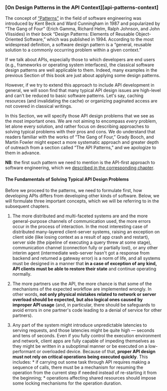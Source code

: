 ### [On Design Patterns in the API Context][api-patterns-context]

The concept of [“Patterns”](https://en.wikipedia.org/wiki/Software_design_pattern#History) in the field of software engineering was introduced by Kent Beck and Ward Cunningham in 1987 and popularized by “The Gang of Four” (Erich Gamma, Richard Helm, Ralph Johnson, and John Vlissides) in their book “Design Patterns: Elements of Reusable Object-Oriented Software,” which was published in 1994. According to the most widespread definition, a software design pattern is a “general, reusable solution to a commonly occurring problem within a given context.”

If we talk about APIs, especially those to which developers are end users (e.g., frameworks or operating system interfaces), the classical software design patterns are well applicable to them. Indeed, many examples in the previous Section of this book are just about applying some design patterns.

However, if we try to extend this approach to include API development in general, we will soon find that many typical API design issues are high-level and can't be reduced to basic software patterns. Let's say, caching resources (and invalidating the cache) or organizing paginated access are not covered in classical writings.

In this Section, we will specify those API design problems that we see as the most important ones. We are not aiming to encompass *every* problem, let alone every solution, and rather focus on describing approaches to solving typical problems with their pros and cons. We do understand that readers familiar with the works of “The Gang of Four,” Grady Booch, and Martin Fowler might expect a more systematic approach and greater depth of outreach from a section called “The API Patterns,” and we apologize to them in advance.

**NB**: the first such pattern we need to mention is the API-first approach to software engineering, which we [described in the corresponding chapter](#intro-api-first-approach).

#### The Fundamentals of Solving Typical API Design Problems

Before we proceed to the patterns, we need to formulate first, how developing APIs differs from developing other kinds of software. Below, we will formulate three important concepts, which we will be referring to in the subsequent chapters.

  1. The more distributed and multi-faceted systems are and the more general-purpose channels of communication used, the more errors occur in the process of interaction. In the most interesting case of distributed many-layered client-server systems, raising an exception on client side (like losing context as a result of app crash and restart), server side (the pipeline of executing a query threw at some stage), communication channel (connection fully or partially lost), or any other interim agent (intermediate web-server hasn't got a response from backend and returned a gateway error) is a norm of life, and all systems must be designed in a manner that **in a case of exception of any kind, API clients must be able to restore their state** and continue operating normally.

  2. The more partners use the API, the more chance is that some of the mechanisms of the expected workflow are implemented wrongly. In other words, **not only physical mistakes related to network or server overload should be expected, but also logical ones caused by improper API usage** (and, in particular, there should be safeguards to avoid errors in one partner's code leading to a denial of service for other partners).

  3. Any part of the system might introduce unpredictable latencies to serving requests, and those latencies might be quite high — seconds and tens of seconds. Even if you fully control the execution environment and network, client apps are fully capable of impeding themselves as they might be written in a suboptimal manner or be executed on a low-performant or overloaded device. Because of that, **proper API design must not rely on critical operations being executed quickly**. This includes:
    * if carrying out some task through API requires making a sequence of calls, there must be a mechanism for resuming the operation from the current step if needed instead of re-starting it from the beginning;
    * operations affecting shared resources should impose some locking mechanisms for the operation duration.